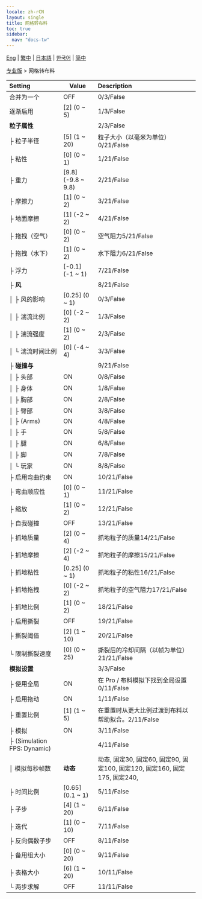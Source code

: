 ```yaml
---
locale: zh-rCN
layout: single
title: 网格转布料
toc: true
sidebar:
  nav: "docs-tw"
---
```

[Eng](/dancexr/menu/2025.4/actor/mesh_to_cloth) | [繁中](/tw/dancexr/menu/2025.4/actor/mesh_to_cloth) | [日本語](/jp/dancexr/menu/2025.4/actor/mesh_to_cloth) | [한국어](/kr/dancexr/menu/2025.4/actor/mesh_to_cloth) | [简中](/zh/dancexr/menu/2025.4/actor/mesh_to_cloth)

[专业版](../menu#专业版) > 网格转布料



| Setting | Value | Description |
| :--- | --- | :--- |
| 合并为一个 | OFF | 0/3/False
| 逐渐启用 | [2] (0 ~ 5) | 1/3/False
| **粒子属性** | | 2/3/False
| ├ 粒子半径 | [5] (1 ~ 20) | 粒子大小（以毫米为单位）0/21/False
| ├ 粘性 | [0] (0 ~ 1) | 1/21/False
| ├ 重力 | [9.8] (-9.8 ~ 9.8) | 2/21/False
| ├ 摩擦力 | [1] (0 ~ 2) | 3/21/False
| ├ 地面摩擦 | [1] (-2 ~ 2) | 4/21/False
| ├ 拖拽（空气） | [0] (0 ~ 2) | 空气阻力5/21/False
| ├ 拖拽（水下） | [1] (0 ~ 2) | 水下阻力6/21/False
| ├ 浮力 | [-0.1] (-1 ~ 1) | 7/21/False
| ├ **风** | | 8/21/False
| │ ├ 风的影响 | [0.25] (0 ~ 1) | 0/3/False
| │ ├ 湍流比例 | [0] (-2 ~ 2) | 1/3/False
| │ ├ 湍流强度 | [1] (0 ~ 2) | 2/3/False
| │ └ 湍流时间比例 | [0] (-4 ~ 4) | 3/3/False
| ├ **碰撞与** | | 9/21/False
| │ ├ 头部 | ON | 0/8/False
| │ ├ 身体 | ON | 1/8/False
| │ ├ 胸部 | ON | 2/8/False
| │ ├ 臀部 | ON | 3/8/False
| │ ├ (Arms) | ON | 4/8/False
| │ ├ 手 | ON | 5/8/False
| │ ├ 腿 | ON | 6/8/False
| │ ├ 脚 | ON | 7/8/False
| │ └ 玩家 | ON | 8/8/False
| ├ 启用弯曲约束 | ON | 10/21/False
| ├ 弯曲顺应性 | [0] (0 ~ 1) | 11/21/False
| ├ 缩放 | [1] (0 ~ 2) | 12/21/False
| ├ 自我碰撞 | OFF | 13/21/False
| ├ 抓地质量 | [2] (0 ~ 4) | 抓地粒子的质量14/21/False
| ├ 抓地摩擦 | [2] (-2 ~ 4) | 抓地粒子的摩擦15/21/False
| ├ 抓地粘性 | [0.25] (0 ~ 1) | 抓地粒子的粘性16/21/False
| ├ 抓地拖拽 | [0] (-2 ~ 2) | 抓地粒子的空气阻力17/21/False
| ├ 抓地比例 | [1] (0 ~ 2) | 18/21/False
| ├ 启用撕裂 | OFF | 19/21/False
| ├ 撕裂阈值 | [2] (1 ~ 10) | 20/21/False
| └ 限制撕裂速度 | [0] (0 ~ 25) | 撕裂后的冷却间隔（以帧为单位）21/21/False
| **模拟设置** | | 3/3/False
| ├ 使用全局 | ON | 在 Pro / 布料模拟下找到全局设置0/11/False
| ├ 启用拖动 | ON | 1/11/False
| ├ 重置比例 | [1] (1 ~ 5) | 在重置时从更大比例过渡到布料以帮助拟合。2/11/False
| ├ 模拟 | ON | 3/11/False
| ├ (Simulation FPS: Dynamic) || 4/11/False
| │ 模拟每秒帧数 | **动态** | 动态, 固定30, 固定60, 固定90, 固定100, 固定120, 固定160, 固定175, 固定240,  |
| ├ 时间比例 | [0.65] (0.1 ~ 1) | 5/11/False
| ├ 子步 | [4] (1 ~ 20) | 6/11/False
| ├ 迭代 | [1] (0 ~ 10) | 7/11/False
| ├ 反向偶数子步 | OFF | 8/11/False
| ├ 备用组大小 | [0] (0 ~ 20) | 9/11/False
| ├ 表格大小 | [6] (1 ~ 20) | 10/11/False
| └ 两步求解 | OFF | 11/11/False
